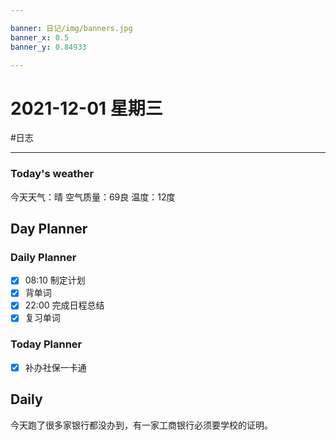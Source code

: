 ```yaml
---

banner: 日记/img/banners.jpg
banner_x: 0.5
banner_y: 0.84933

---
```

# 2021-12-01 星期三
#日志 

---

### Today's weather
今天天气：晴
空气质量：69良
温度：12度
## Day Planner

### Daily Planner
- [x] 08:10 制定计划
- [x] 背单词
- [x] 22:00 完成日程总结
- [x] 复习单词

### Today Planner
- [x] 补办社保一卡通

## Daily

今天跑了很多家银行都没办到，有一家工商银行必须要学校的证明。
